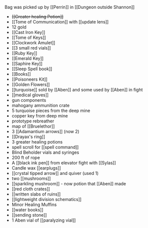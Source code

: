 Bag was picked up by [[Perrin]] in [[Dungeon outside Shannon]]

- ~~[[Greater healing Potion]]~~
- [[Tome of Communication]] with [[update lens]]
- 12 gold
- [[Cast Iron Key]]
- [[Tome of Keys]]
- [[Clockwork Amulet]]
- [[3 small red vials]]
- [[Ruby Key]]
- [[Emerald Key]]
- [[Saphire Key]]
- [[Sleep Spell book]]
- [[Books]]
- [[Poisoneers Kit]]
- [[Golden Flowers]]
- [[turquoise]] sold by [[Aben]] and some used by [[Aben]] in fight
- [[medical gloves]]
- gun components
- mahogany ammunition crate
- 5 turquoise pieces from the deep mine
- copper key from deep mine
- prototype rebreather
- map of [[Bruelethor]]
- 3 [[Adamantium arrows]] (now 2)
- [[Drayax's ring]]
- 3 greater healing potions
- spell scroll for [[spell command]]
- Blind Beholder vials and syringes 
- 200 ft of rope
- A [[black ink pen]]  from elevator fight with [[Sylas]] 
- Candle wax [[earplugs]]
- [[crystal tipped arrow]] and quiver (used 1)
- two [[mushrooms]] 
- [[sparkling mushroom]] - now potion that [[Aben]] made
- [[red cloth crates]]
- [[written slabs of ruins]]
- [[lightweight division schematics]]
- Minor Healing Muffins
- [[water books]]
- [[sending stone]] 
- 1 Aben vial of [[paralyzing vial]]